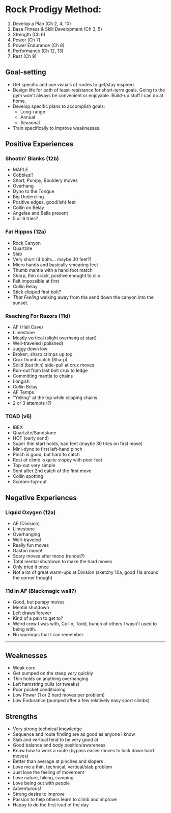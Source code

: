 Rock Prodigy Method:
====================

1. Develop a Plan (Ch 2, 4, 10)
2. Base Fitness & Skill Development (Ch 3, 5)
3. Strength (Ch 6)
4. Power (Ch 7)
5. Power Endurance (Ch 8)
6. Performance (Ch 12, 13)
7. Rest (Ch 9)


Goal-setting
------------

+ Get specific and use visuals of routes to get/stay inspired.
+ Design life for path of least-resistance for short-term goals.
  Going to the gym won't always be convenient or enjoyable. Build-up
  stuff I can do at home.
+ Develop specific plans to accomplish goals:
  - Long-range
  - Annual
  - Seasonal
+ Train specifically to improve weaknesses.

Positive Experiences
--------------------

### Shootin' Blanks (12b)
+ MAPLE
+ Cobbles!!
+ Short, Pumpy, Bouldery moves
+ Overhang
+ Dyno to the Tongue
+ Big Undercling
+ Positive edges, good(ish) feet
+ Collin on Belay
+ Angelee and Bella present
+ 5 or 6 tries?

### Fat Hippos (12a)
+ Rock Canyon
+ Quartzite
+ Slab
+ Very short (4 bolts... maybe 30 feet?)
+ Micro hands and basically smearing feet
+ Thumb mantle with a hand foot match
+ Sharp, thin crack, positive enought to clip
+ Felt impossible at first
+ Collin Belay
+ Stick clipped first bolt?
+ *That Feeling* walking away from the send down the canyon into the sunset.

### Reaching For Razors (11d)
+ AF (Hell Cave)
+ Limestone
+ Mostly vertical (slight overhang at start)
+ Well-traveled (polished)
+ Juggy down low
+ Broken, sharp crimps up top
+ Crux thumb catch (Sharp)
+ Solid (but thin) side-pull at crux moves
+ Run-out from last bolt crux to ledge
+ Committing mantle to chains
+ Longish
+ Collin Belay
+ AF Temps
+ "Yelling" at the top while clipping chains
+ 2 or 3 attempts (?)

### TOAD (v6)
+ IBEX
+ Quartzite/Sandstone
+ HOT (early send)
+ Super thin start holds, bad feet (maybe 30 tries on first move)
+ Mini-dyno to first left-hand pinch
+ Pinch is good, but hard to catch
+ Rest of climb is quite slopey with poor feet
+ Top-out very simple
+ Sent after 2nd catch of the first move
+ Collin spotting
+ Scream-top-out

Negative Experiences
--------------------

### Liquid Oxygen (12a)
+ AF (Division)
+ Limestone
+ Overhanging
+ Well-traveled
+ Really fun moves
+ Gaston mono!
+ Scary moves after mono (runout?)
+ Total mental shutdown to make the hard moves
+ Only tried it once
+ Not a lot of great warm-ups at Division (sketchy 10a, good 11a around the corner though)

### 11d in AF (Blackmagic wall?)
+ Good, but pumpy moves
+ Mental shutdown
+ Left draws forever
+ Kind of a pain to get to?
+ Weird crew I was with, Collin, Todd, bunch of others I wasn't used to being with.
+ No warmups that I can remember.

----------------------

Weaknesses
----------

+ Weak core
+ Get pumped on the steep *very* quickly
+ Thin holds on anything overhanging
+ Left hamstring pulls (or tweaks)
+ Poor pocket conditioning
+ Low Power (1 or 2 hard moves per problem)
+ Low Endurance (pumped after a few relatively easy sport climbs)

Strengths
---------

+ Very strong technical knowledge
+ Sequence and route finding are as good as anyone I know
+ Slab and vertical tend to be very good at
+ Good balance and body position/awareness
+ Know how to work a route (bypass easier moves to lock down hard moves)
+ Better than average at pinches and slopers
+ Love me a thin, technical, vertical/slab problem
+ Just love the feeling of movement
+ Love nature, hiking, camping
+ Love being out with people
+ Adventurous!
+ Strong desire to improve
+ Passion to help others learn to climb and improve
+ Happy to do the first lead of the day



